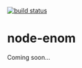[![build status](https://secure.travis-ci.org/niftylettuce/node-enom.png)](http://travis-ci.org/niftylettuce/node-enom)

# node-enom

Coming soon...
